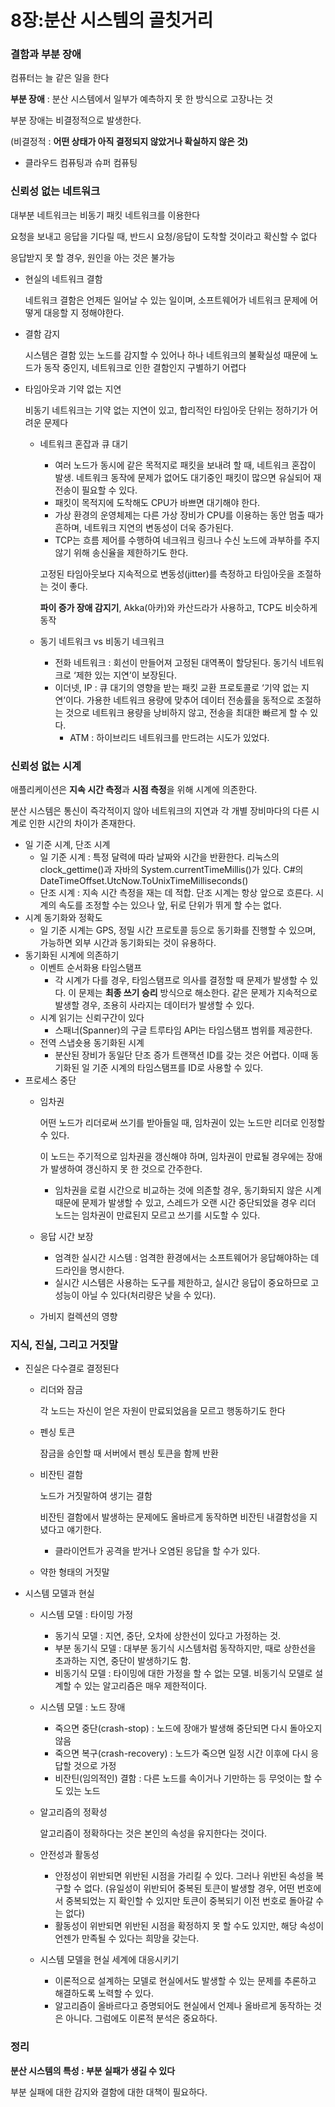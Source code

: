 # 8장:분산 시스템의 골칫거리

### 결함과 부분 장애

컴퓨터는 늘 같은 일을 한다

**부분 장애** : 분산 시스템에서 일부가 예측하지 못 한 방식으로 고장나는 것

부분 장애는 비결정적으로 발생한다.

(비결정적 : **어떤 상태가 아직 결정되지 않았거나 확실하지 않은 것)**

- 클라우드 컴퓨팅과 슈퍼 컴퓨팅

### 신뢰성 없는 네트워크

대부분 네트워크는 비동기 패킷 네트워크를 이용한다

요청을 보내고 응답을 기다릴 때, 반드시 요청/응답이 도착할 것이라고 확신할 수 없다

응답받지 못 할 경우, 원인을 아는 것은 불가능

- 현실의 네트워크 결함
    
    네트워크 결함은 언제든 일어날 수 있는 일이며, 소프트웨어가 네트워크 문제에 어떻게 대응할 지 정해야한다.
    
- 결함 감지
    
    시스템은 결함 있는 노드를 감지할 수 있어나 하나 네트워크의 불확실성 때문에 노드가 동작 중인지, 네트워크로 인한 결함인지 구별하기 어렵다
    
- 타임아웃과 기약 없는 지연
    
    비동기 네트워크는 기약 없는 지연이 있고, 합리적인 타임아웃 단위는 정하기가 어려운 문제다
    
    - 네트워크 혼잡과 큐 대기
        - 여러 노드가 동시에 같은 목적지로 패킷을 보내려 할 때, 네트워크 혼잡이 발생. 네트워크 동작에 문제가 없어도 대기중인 패킷이 많으면 유실되어 재전송이 필요할 수 있다.
        - 패킷이 목적지에 도착해도 CPU가 바쁘면 대기해야 한다.
        - 가상 환경의 운영체제는 다른 가상 장비가 CPU를 이용하는 동안 멈출 때가 흔하며, 네트워크 지연의 변동성이 더욱 증가된다.
        - TCP는 흐름 제어를 수행하여 네크워크 링크나 수신 노드에 과부하를 주지 않기 위해 송신율을 제한하기도 한다.
        
        고정된 타임아웃보다 지속적으로 변동성(jitter)를 측정하고 타임아웃을 조절하는 것이 좋다.
        
        **파이 증가 장애 감지기**, Akka(아카)와 카산드라가 사용하고, TCP도 비슷하게 동작
        
    - 동기 네트워크 vs 비동기 네크워크
        - 전화 네트워크 : 회선이 만들어져 고정된 대역폭이 할당된다. 동기식 네트워크로 ‘제한 있는 지연’이 보장된다.
        - 이더넷, IP : 큐 대기의 영향을 받는 패킷 교환 프로토콜로 ‘기약 없는 지연’이다. 가용한 네트워크 용량에 맞추어 데이터 전송률을 동적으로 조절하는 것으로 네트워크 용량을 낭비하지 않고, 전송을 최대한 빠르게 할 수 있다.
            - ATM : 하이브리드 네트워크를 만드려는 시도가 있었다.

### 신뢰성 없는 시계

애플리케이션은 **지속 시간 측정**과 **시점 측정**을 위해 시계에 의존한다.

분산 시스템은 통신이 즉각적이지 않아 네트워크의 지연과 각 개별 장비마다의 다른 시계로 인한 시간의 차이가 존재한다.

- 일 기준 시계, 단조 시계
    - 일 기준 시계 : 특정 달력에 따라 날짜와 시간을 반환한다. 리눅스의 clock_gettime()과 자바의 System.currentTimeMillis()가 있다. C#의 DateTimeOffset.UtcNow.ToUnixTimeMilliseconds()
    - 단조 시계 : 지속 시간 측정을 재는 데 적합. 단조 시계는 항상 앞으로 흐른다. 시계의 속도를 조정할 수는 있으나 앞, 뒤로 단위가 뛰게 할 수는 없다.
- 시계 동기화와 정확도
    - 일 기준 시계는 GPS, 정밀 시간 프로토콜 등으로 동기화를 진행할 수 있으며, 가능하면 외부 시간과 동기화되는 것이 유용하다.
- 동기화된 시계에 의존하기
    - 이벤트 순서화용 타임스탬프
        - 각 시계가 다를 경우, 타임스탬프로 의사를 결정할 때 문제가 발생할 수 있다. 이 문제는 **최종 쓰기 승리** 방식으로 해소한다. 같은 문제가 지속적으로 발생할 경우, 조용히 사라지는 데이터가 발생할 수 있다.
    - 시계 읽기는 신뢰구간이 있다
        - 스패너(Spanner)의 구글 트루타임 API는 타임스탬프 범위를 제공한다.
    - 전역 스냅숏용 동기화된 시계
        - 분산된 장비가 동일단 단조 증가 트랜잭션 ID를 갖는 것은 어렵다. 이때 동기화된 일 기준 시계의 타임스탬프를 ID로 사용할 수 있다.
- 프로세스 중단
    - 임차권
        
        어떤 노드가 리더로써 쓰기를 받아들일 때, 임차권이 있는 노드만 리더로 인정할 수 있다.
        
        이 노드는 주기적으로 임차권을 갱신해야 하며, 임차권이 만료될 경우에는 장애가 발생하여 갱신하지 못 한 것으로 간주한다.
        
        - 임차권을 로컬 시간으로 비교하는 것에 의존할 경우, 동기화되지 않은 시계 때문에 문제가 발생할 수 있고, 스레드가 오랜 시간 중단되었을 경우 리더 노드는 임차권이 만료된지 모르고 쓰기를 시도할 수 있다.
    - 응답 시간 보장
        - 엄격한 실시간 시스템 : 엄격한 환경에서는 소프트웨어가 응답해야하는 데드라인을 명시한다.
        - 실시간 시스템은 사용하는 도구를 제한하고, 실시간 응답이 중요하므로 고성능이 아닐 수 있다(처리량은 낮을 수 있다).
    - 가비지 컬렉션의 영향

### 지식, 진실, 그리고 거짓말

- 진실은 다수결로 결정된다
    - 리더와 잠금
        
        각 노드는 자신이 얻은 자원이 만료되었음을 모르고 행동하기도 한다
        
    - 펜싱 토큰
        
        잠금을 승인할 때 서버에서 펜싱 토큰을 함께 반환
        
    - 비잔틴 결함
        
        노드가 거짓말하여 생기는 결함
        
        비잔틴 결함에서 발생하는 문제에도 올바르게 동작하면 비잔틴 내결함성을 지녔다고 얘기한다.
        
        - 클라이언트가 공격을 받거나 오염된 응답을 할 수가 있다.
    - 약한 형태의 거짓말
        
        
- 시스템 모델과 현실
    - 시스템 모델 : 타이밍 가정
        - 동기식 모델 : 지연, 중단, 오차에 상한선이 있다고 가정하는 것.
        - 부분 동기식 모델 : 대부분 동기식 시스템처럼 동작하지만, 때로 상한선을 초과하는 지연, 중단이 발생하기도 함.
        - 비동기식 모델 : 타이밍에 대한 가정을 할 수 없는 모델. 비동기식 모델로 설계할 수 있는 알고리즘은 매우 제한적이다.
    - 시스템 모델 : 노드 장애
        - 죽으면 중단(crash-stop) : 노드에 장애가 발생해 중단되면 다시 돌아오지 않음
        - 죽으면 복구(crash-recovery) : 노드가 죽으면 일정 시간 이후에 다시 응답할 것으로 가정
        - 비잔틴(임의적인) 결함 : 다른 노드를 속이거나 기만하는 등 무엇이는 할 수도 있는 노드
    - 알고리즘의 정확성
        
        알고리즘이 정확하다는 것은 본인의 속성을 유지한다는 것이다.
        
    - 안전성과 활동성
        - 안정성이 위반되면 위반된 시점을 가리킬 수 있다. 그러나 위반된 속성을 복구할 수 없다. (유일성이 위반되어 중복된 토큰이 발생할 경우, 어떤 번호에서 중복되었는 지 확인할 수 있지만 토큰이 중복되기 이전 번호로 돌아갈 수는 없다)
        - 활동성이 위반되면 위반된 시점을 확정하지 못 할 수도 있지만, 해당 속성이 언젠가 만족될 수 있다는 희망을 갖는다.
    - 시스템 모델을 현실 세계에 대응시키기
        - 이론적으로 설계하는 모델로 현실에서도 발생할 수 있는 문제를 추론하고 해결하도록 노력할 수 있다.
        - 알고리즘이 올바르다고 증명되어도 현실에서 언제나 올바르게 동작하는 것은 아니다. 그럼에도 이론적 분석은 중요하다.

### 정리

**분산 시스템의 특성 : 부분 실패가 생길 수 있다**

부분 실패에 대한 감지와 결함에 대한 대책이 필요하다.